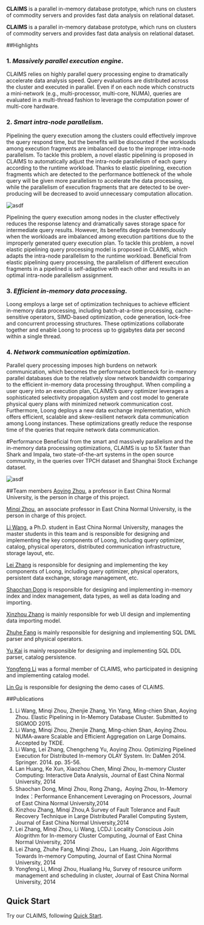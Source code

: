 **CLAIMS** is a parallel in-memory database prototype, which runs on clusters of commodity servers and provides fast data analysis on relational dataset. 


**CLAIMS** is a parallel in-memory database prototype, which runs on clusters of commodity servers and provides fast data analysis on relational dataset. 



##Highlights

### 1. ***Massively parallel execution engine***.

CLAIMS relies on highly parallel query processing engine to dramatically accelerate data analysis speed. Query evaluations are distributed across the cluster and executed in parallel. Even if on each node which constructs a mini-network (e.g., multi-processor, multi-core, NUMA), queries are evaluated in a multi-thread fashion to leverage the computation power of multi-core hardware. 

### 2. ***Smart intra-node parallelism***. 

Pipelining the query execution among the clusters could effectively improve the query respond time, but the benefits will be discounted if the workloads among execution fragments are imbalanced due to the improper intra-node parallelism. To tackle this problem, a novel elastic pipelining is proposed in CLAIMS to automatically adjust the intra-node parallelism of each query according to the runtime workload. Thanks to elastic pipelining, execution fragments which are detected to the performance bottleneck of the whole query will be given more parallelism to accelerate the data processing, while the parallelism of execution fragments that are detected to be over-producing will be decreased to avoid unnecessary computation allocation. 

![asdf](http://dase.ecnu.edu.cn/liwang/images/elastic_pipeline.jpg)

Pipelining the query execution among nodes in the cluster effectively reduces the response latency and dramatically saves storage space for intermediate query results. However, its benefits degrade tremendously when the workloads are imbalanced among execution partitions due to the improperly generated query execution plan. To tackle this problem, a novel elastic pipelining query processing model is proposed in CLAIMS, which adapts the intra-node parallelism to the runtime workload. Beneficial from elastic pipelining query processing, the parallelism of different execution fragments in a pipelined is self-adaptive with each other and results in an optimal intra-node parallelism assignment.

### 3. ***Efficient in-memory data processing***.

Loong employs a large set of optimization techniques to achieve efficient in-memory data processing, including batch-at-a-time processing, cache-sensitive operators, SIMD-based optimization, code generation, lock-free and concurrent processing structures. These optimizations collaborate together and enable Loong to process up to gigabytes data per second within a single thread.
### 4. ***Network communication optimization***. 

Parallel query processing imposes high burdens on network communication, which becomes the performance bottleneck for in-memory parallel databases due to the relatively slow network bandwidth comparing to the efficient in-memory data processing throughput. When compiling a user query into an execution plan, CLAIMS’s query optimizer leverages a sophisticated selectivity propagation system and cost model to generate physical query plans with minimized network communication cost. Furthermore, Loong deploys a new data exchange implementation, which offers efficient, scalable and skew-resilient network data communication among Loong instances. These optimizations greatly reduce the response time of the queries that require network data communication.

#Performance
Beneficial from the smart and massively parallelism and the in-memory data processing optimizations, CLAIMS is up to 5X faster than Shark and Impala, two state-of-the-art systems in the open source community, in the queries over TPCH dataset and Shanghai Stock Exchange dataset.

![asdf](http://dase.ecnu.edu.cn/liwang/images/compare.jpg)

##Team members
[Aoying Zhou](http://case.ecnu.edu.cn), a professor in East China Normal University, is the person in charge of this project.

[Minqi Zhou](https://github.com/polpo1980), an associate professor in East China Normal University, is the person in charge of this project.

[Li Wang](https://github.com/wangli1426), a Ph.D. student in East China Normal University, manages the master students in this team and is responsible for designing and implementing the key components of Loong, including query optimizer, catalog, physical operators, distributed communication infrastructure, storage layout, etc.

[Lei Zhang](https://github.com/egraldlo) is responsible for designing and implementing the key components of Loong, including query optimizer, physical operators, persistent data exchange, storage management, etc.

[Shaochan Dong](https://github.com/scdong) is responsible for designing and implementing in-memory index and index management, data types, as well as data loading and importing.

[Xinzhou Zhang]() is mainly responsible for web UI design and implementing data importing model.

[Zhuhe Fang](https://github.com/fzhedu) is mainly responsible for designing and implementing SQL DML parser and physical operators.

[Yu Kai](https://github.com/yukai2014) is mainly responsible for designing and implementing SQL DDL parser, catalog persistence.

[Yongfeng Li](https://github.com/NagamineLee) was a formal member of CLAIMS, who participated in designing and implementing catalog model.

[Lin Gu]() is responsible for designing the demo cases of CLAIMS.

##Publications
1. Li Wang, Minqi Zhou, Zhenjie Zhang, Yin Yang, Ming-chien Shan, Aoying Zhou. Elastic Pipelining in In-Memory Database Cluster. Submitted to SIGMOD 2015.
2. Li Wang, Minqi Zhou, Zhenjie Zhang, Ming-chien Shan, Aoying Zhou. NUMA-aware Scalable and Efficient Aggregation on Large Domains. Accepted by TKDE.
3. Li Wang, Lei Zhang, Chengcheng Yu, Aoying Zhou. Optimizing Pipelined Execution for Distributed In-memory OLAY System. In: DaMen 2014. Springer. 2014. pp. 35-56.
4. Lan Huang, Ke Xun, Xiaozhou Chen, Minqi Zhou, In-memory Cluster Computing: Interactive Data Analysis, Journal of East China Normal University, 2014
5. Shaochan Dong, Minqi Zhou, Rong Zhang，Aoying Zhou, In-Memory Index：Performance Enhancement Leveraging on Processors, Journal of East China Normal University,2014
6. Xinzhou Zhang, Minqi Zhou,A Survey of Fault Tolerance and Fault Recovery Technique in Large Distributed Parallel Computing System, Journal of East China Normal University,2014
7. Lei Zhang, Minqi Zhou, Li Wang, LCDJ: Locality Conscious Join Alogrithm for In-memory Cluster Computing, Journal of East China Normal University, 2014
8. Lei Zhang, Zhuhe Fang, Minqi Zhou，Lan Huang, Join Algorithms Towards In-memory Computing, Journal of East China Normal University, 2014
9. Yongfeng Li, Minqi Zhou, Hualiang Hu, Survey of resource uniform management and scheduling in cluster, Journal of East China Normal University, 2014

## Quick Start
Try our CLAIMS, following [Quick Start](https://github.com/dase/Claims/wiki/Quick-Start).
